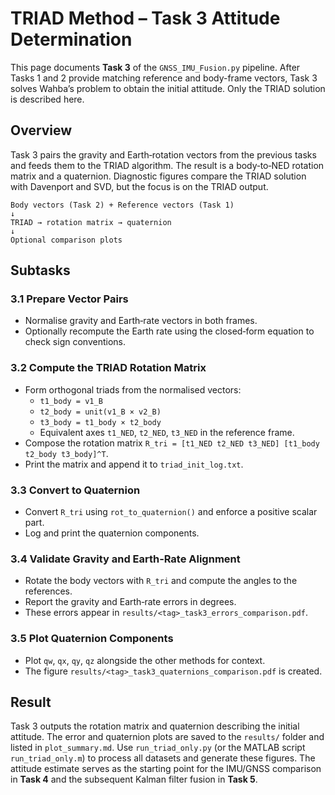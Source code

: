 # TRIAD Method – Task 3 Attitude Determination

This page documents **Task 3** of the `GNSS_IMU_Fusion.py` pipeline. After Tasks 1 and 2 provide matching reference and body-frame vectors, Task 3 solves Wahba’s problem to obtain the initial attitude. Only the TRIAD solution is described here.

## Overview

Task 3 pairs the gravity and Earth‑rotation vectors from the previous tasks and feeds them to the TRIAD algorithm. The result is a body‑to‑NED rotation matrix and a quaternion. Diagnostic figures compare the TRIAD solution with Davenport and SVD, but the focus is on the TRIAD output.

```
Body vectors (Task 2) + Reference vectors (Task 1)
↓
TRIAD → rotation matrix → quaternion
↓
Optional comparison plots
```

## Subtasks

### 3.1 Prepare Vector Pairs
- Normalise gravity and Earth‑rate vectors in both frames.
- Optionally recompute the Earth rate using the closed‑form equation to check sign conventions.

### 3.2 Compute the TRIAD Rotation Matrix
- Form orthogonal triads from the normalised vectors:
  - `t1_body = v1_B`
  - `t2_body = unit(v1_B × v2_B)`
  - `t3_body = t1_body × t2_body`
  - Equivalent axes `t1_NED`, `t2_NED`, `t3_NED` in the reference frame.
- Compose the rotation matrix
  `R_tri = [t1_NED t2_NED t3_NED] [t1_body t2_body t3_body]^T`.
- Print the matrix and append it to `triad_init_log.txt`.

### 3.3 Convert to Quaternion
- Convert `R_tri` using `rot_to_quaternion()` and enforce a positive scalar part.
- Log and print the quaternion components.

### 3.4 Validate Gravity and Earth‑Rate Alignment
- Rotate the body vectors with `R_tri` and compute the angles to the references.
- Report the gravity and Earth‑rate errors in degrees.
- These errors appear in `results/<tag>_task3_errors_comparison.pdf`.

### 3.5 Plot Quaternion Components
- Plot `qw`, `qx`, `qy`, `qz` alongside the other methods for context.
- The figure `results/<tag>_task3_quaternions_comparison.pdf` is created.

## Result

Task 3 outputs the rotation matrix and quaternion describing the initial attitude. The error and quaternion plots are saved to the `results/` folder and listed in `plot_summary.md`. Use `run_triad_only.py` (or the MATLAB script `run_triad_only.m`) to process all datasets and generate these figures. The attitude estimate serves as the starting point for the IMU/GNSS comparison in **Task 4** and the subsequent Kalman filter fusion in **Task 5**.
